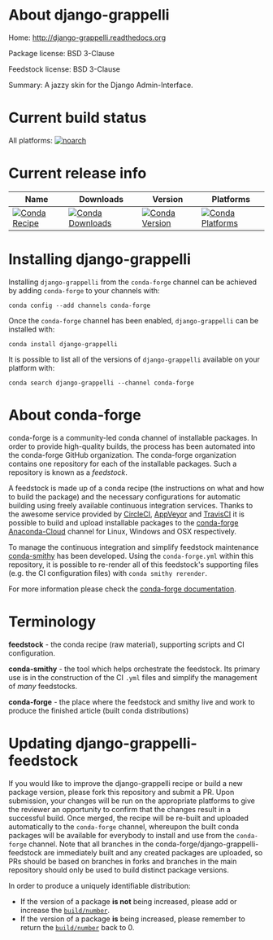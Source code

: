 About django-grappelli
======================

Home: http://django-grappelli.readthedocs.org

Package license: BSD 3-Clause

Feedstock license: BSD 3-Clause

Summary: A jazzy skin for the Django Admin-Interface.



Current build status
====================

All platforms:
[![noarch](https://img.shields.io/circleci/project/github/conda-forge/django-grappelli-feedstock/master.svg?label=noarch)](https://circleci.com/gh/conda-forge/django-grappelli-feedstock)

Current release info
====================

| Name | Downloads | Version | Platforms |
| --- | --- | --- | --- |
| [![Conda Recipe](https://img.shields.io/badge/recipe-django--grappelli-green.svg)](https://anaconda.org/conda-forge/django-grappelli) | [![Conda Downloads](https://img.shields.io/conda/dn/conda-forge/django-grappelli.svg)](https://anaconda.org/conda-forge/django-grappelli) | [![Conda Version](https://img.shields.io/conda/vn/conda-forge/django-grappelli.svg)](https://anaconda.org/conda-forge/django-grappelli) | [![Conda Platforms](https://img.shields.io/conda/pn/conda-forge/django-grappelli.svg)](https://anaconda.org/conda-forge/django-grappelli) |

Installing django-grappelli
===========================

Installing `django-grappelli` from the `conda-forge` channel can be achieved by adding `conda-forge` to your channels with:

```
conda config --add channels conda-forge
```

Once the `conda-forge` channel has been enabled, `django-grappelli` can be installed with:

```
conda install django-grappelli
```

It is possible to list all of the versions of `django-grappelli` available on your platform with:

```
conda search django-grappelli --channel conda-forge
```


About conda-forge
=================

conda-forge is a community-led conda channel of installable packages.
In order to provide high-quality builds, the process has been automated into the
conda-forge GitHub organization. The conda-forge organization contains one repository
for each of the installable packages. Such a repository is known as a *feedstock*.

A feedstock is made up of a conda recipe (the instructions on what and how to build
the package) and the necessary configurations for automatic building using freely
available continuous integration services. Thanks to the awesome service provided by
[CircleCI](https://circleci.com/), [AppVeyor](https://www.appveyor.com/)
and [TravisCI](https://travis-ci.org/) it is possible to build and upload installable
packages to the [conda-forge](https://anaconda.org/conda-forge)
[Anaconda-Cloud](https://anaconda.org/) channel for Linux, Windows and OSX respectively.

To manage the continuous integration and simplify feedstock maintenance
[conda-smithy](https://github.com/conda-forge/conda-smithy) has been developed.
Using the ``conda-forge.yml`` within this repository, it is possible to re-render all of
this feedstock's supporting files (e.g. the CI configuration files) with ``conda smithy rerender``.

For more information please check the [conda-forge documentation](https://conda-forge.org/docs/).

Terminology
===========

**feedstock** - the conda recipe (raw material), supporting scripts and CI configuration.

**conda-smithy** - the tool which helps orchestrate the feedstock.
                   Its primary use is in the construction of the CI ``.yml`` files
                   and simplify the management of *many* feedstocks.

**conda-forge** - the place where the feedstock and smithy live and work to
                  produce the finished article (built conda distributions)


Updating django-grappelli-feedstock
===================================

If you would like to improve the django-grappelli recipe or build a new
package version, please fork this repository and submit a PR. Upon submission,
your changes will be run on the appropriate platforms to give the reviewer an
opportunity to confirm that the changes result in a successful build. Once
merged, the recipe will be re-built and uploaded automatically to the
`conda-forge` channel, whereupon the built conda packages will be available for
everybody to install and use from the `conda-forge` channel.
Note that all branches in the conda-forge/django-grappelli-feedstock are
immediately built and any created packages are uploaded, so PRs should be based
on branches in forks and branches in the main repository should only be used to
build distinct package versions.

In order to produce a uniquely identifiable distribution:
 * If the version of a package **is not** being increased, please add or increase
   the [``build/number``](https://conda.io/docs/user-guide/tasks/build-packages/define-metadata.html#build-number-and-string).
 * If the version of a package **is** being increased, please remember to return
   the [``build/number``](https://conda.io/docs/user-guide/tasks/build-packages/define-metadata.html#build-number-and-string)
   back to 0.
